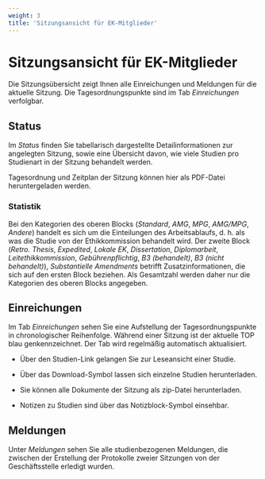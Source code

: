 ```yaml
---
weight: 3
title: 'Sitzungsansicht für EK-Mitglieder'
---
```


# Sitzungsansicht für EK-Mitglieder

Die Sitzungsübersicht zeigt Ihnen alle Einreichungen und Meldungen für die aktuelle Sitzung. Die Tagesordnungspunkte sind im Tab _Einreichungen_ verfolgbar.

## Status

Im _Status_ finden Sie tabellarisch dargestellte Detailinformationen zur angelegten Sitzung, sowie eine Übersicht davon, wie viele Studien pro Studienart in der Sitzung behandelt werden.

Tagesordnung und Zeitplan der Sitzung können hier als PDF-Datei heruntergeladen werden.

### Statistik

Bei den Kategorien des oberen Blocks (_Standard_, _AMG_, _MPG_, _AMG/MPG_, _Andere_) handelt es sich um die Einteilungen des Arbeitsablaufs, d. h. als was die Studie von der Ethikkommission behandelt wird. Der zweite Block (_Retro. Thesis_, _Expedited_, _Lokale EK_, _Dissertation_, _Diplomarbeit_, _Leitethikkommission_, _Gebührenpflichtig_, _B3 (behandelt)_, _B3 (nicht behandelt)_), _Substantielle Amendments_ betrifft Zusatzinformationen, die sich auf den ersten Block beziehen. Als Gesamtzahl werden daher nur die Kategorien des oberen Blocks angegeben.

## Einreichungen

Im Tab _Einreichungen_ sehen Sie eine Aufstellung der Tagesordnungspunkte in chronologischer Reihenfolge. Während einer Sitzung ist der aktuelle TOP blau genkennzeichnet. Der Tab wird regelmäßig automatisch aktualisiert.

- Über den Studien-Link gelangen Sie zur Leseansicht einer Studie.

- Über das Download-Symbol lassen sich einzelne Studien herunterladen.

- Sie können alle Dokumente der Sitzung als zip-Datei herunterladen.

- Notizen zu Studien sind über das Notizblock-Symbol einsehbar.

## Meldungen

Unter _Meldungen_ sehen Sie alle studienbezogenen Meldungen, die zwischen der Erstellung der Protokolle zweier Sitzungen von der Geschäftsstelle erledigt wurden.
